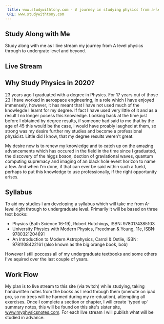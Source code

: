 ```yaml
---
 title: www.studywithtony.com - A journey in studying physics from a-level to undergraduate level
 URL: www.studywithtony.com
---
```


## Study Along with Me

Study along with me as I live stream my journey from A level physics through to undergrate level and beyond.

## Live Stream

## Why Study Physics in 2020?

23 years ago I graduated with a degree in Physics. For 17 years out of those 23 I have worked in aerospace engineering, in a role which I have enjoyed immensely, however, it  has meant that I have not used much of the knowlegde I learnt for my degree. If fact I have used very little of it and as a result I no longer pocess this knowledge. Looking back at the time just before I obtained by degree results, if someone had said to me that by the age of 45 this would be the case, I would have proably laughed at them, so strong was my desire further my studies and become a professional physicist. Little did I know, that my degree results weren't great.

My desire now is to renew my knowledge and to catch up on the amazing advancements which has occured in the field in the time since I graduated, the discovery of the higgs boson, dection of graviational waves, quantum computing supremacy and imaging of an black hole event horizon to name a few.  And when I'm done, if that can ever be said within such a fueld, perhaps to put this knowledge to use professionally, if the right opportunity arises.

## Syllabus

To aid my studies I am developing a syllabus which will take me from A-level right through to undergraduate level. Primarily it will be based on three text books:

  * Physics (Bath Science 16-19), Robert Hutchings,  ISBN: 9780174385103
  * University Physics with Modern Physics, Freedman & Young, 11e, ISBN: 9780321204691
  * An Introduction to Modern Astrophysics, Carrol & Ostlie, ISBN: 9781108422161 (also known as the big orange book, bob)

However I still poccess all of my undergraduate textbooks and some others I've aquired over the last couple of years.

## Work Flow

My plan is to live stream to this site (via twitch) while studying, taking handwritten notes from the books as I read through them (onenote on ipad pro, so no trees will be harmed during my re-eduation), attempting all exercises. Once I complete a section or chapter, I will create 'typed up' summary notes, this will be found on this site's sister site, www.myphysicsnotes.com. For each live stream I will publish what will be studied in advance.


